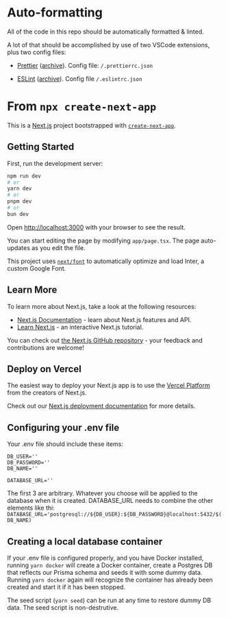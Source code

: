 # Auto-formatting

All of the code in this repo should be automatically formatted & linted.

A lot of that should be accomplished by use of two VSCode extensions, plus two config files:

- [Prettier](https://marketplace.visualstudio.com/items?itemName=esbenp.prettier-vscode) ([archive](https://web.archive.org/web/20231114192610/https://marketplace.visualstudio.com/items?itemName=esbenp.prettier-vscode)). Config file: `/.prettierrc.json`

- [ESLint](https://marketplace.visualstudio.com/items?itemName=dbaeumer.vscode-eslint) ([archive](https://web.archive.org/web/20231120210105/https://marketplace.visualstudio.com/items?itemName=dbaeumer.vscode-eslint)). Config file `/.eslintrc.json`

# From `npx create-next-app`

This is a [Next.js](https://nextjs.org/) project bootstrapped with [`create-next-app`](https://github.com/vercel/next.js/tree/canary/packages/create-next-app).

## Getting Started

First, run the development server:

```bash
npm run dev
# or
yarn dev
# or
pnpm dev
# or
bun dev
```

Open [http://localhost:3000](http://localhost:3000) with your browser to see the result.

You can start editing the page by modifying `app/page.tsx`. The page auto-updates as you edit the file.

This project uses [`next/font`](https://nextjs.org/docs/basic-features/font-optimization) to automatically optimize and load Inter, a custom Google Font.

## Learn More

To learn more about Next.js, take a look at the following resources:

- [Next.js Documentation](https://nextjs.org/docs) - learn about Next.js features and API.
- [Learn Next.js](https://nextjs.org/learn) - an interactive Next.js tutorial.

You can check out [the Next.js GitHub repository](https://github.com/vercel/next.js/) - your feedback and contributions are welcome!

## Deploy on Vercel

The easiest way to deploy your Next.js app is to use the [Vercel Platform](https://vercel.com/new?utm_medium=default-template&filter=next.js&utm_source=create-next-app&utm_campaign=create-next-app-readme) from the creators of Next.js.

Check out our [Next.js deployment documentation](https://nextjs.org/docs/deployment) for more details.

## Configuring your .env file

Your .env file should include these items:

```
DB_USER=''
DB_PASSWORD=''
DB_NAME=''

DATABASE_URL=''
```

The first 3 are arbitrary. Whatever you choose will be applied to the database when it is created. DATABASE_URL needs to combine the other elements like thi: `DATABASE_URL='postgresql://${DB_USER}:${DB_PASSWORD}@localhost:5432/$(DB_NAME)`

## Creating a local database container

If your .env file is configured properly, and you have Docker installed, running `yarn docker` will create a Docker container, create a Postgres DB that reflects our Prisma schema and seeds it with some dummy data. Running `yarn docker` again will recognize the container has already been created and start it if it has been stopped.

The seed script (`yarn seed`) can be run at any time to restore dummy DB data. The seed script is non-destrutive.
